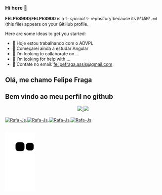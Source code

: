 ### Hi here 👋

**FELPES900/FELPES900** is a ✨ _special_ ✨ repository because its `README.md` (this file) appears on your GitHub profile.

Here are some ideas to get you started:

- 🔭 Hoje estou trabalhando com o ADVPL
- 🌱 Começarei ainda a estudar Angular
- 👯 I’m looking to collaborate on ...
- 🤔 I’m looking for help with ...
- 💬 Contate no email: felipefraga.assis@gmail.com

## Olá, me chamo Felipe Fraga
## Bem vindo ao meu perfil no github

<div align="center">
  <a href="https://github.com/FELPES900">
  <img height="180em" src="https://github-readme-stats.vercel.app/api?username=FELPES900&show_icons=true&theme=dark&include_all_commits=true&count_private=true"/>
  <img height="180em" src="https://github-readme-stats.vercel.app/api/top-langs/?username=FELPES900&layout=compact&langs_count=7&theme=dark"/>
</div>

<div style="display: inline_block"><br>
  <img align="center" alt="Rafa-Js" height="30" width="40" src="https://cdn.jsdelivr.net/gh/devicons/devicon/icons/html5/html5-original.svg" />
  <img align="center" alt="Rafa-Js" height="30" width="40" src="https://cdn.jsdelivr.net/gh/devicons/devicon/icons/css3/css3-original.svg" />
  <img align="center" alt="Rafa-Js" height="30" width="40" src="https://cdn.jsdelivr.net/gh/devicons/devicon/icons/javascript/javascript-original.svg" />
  <img align="center" alt="Rafa-Js" height="30" width="40" src="https://cdn.jsdelivr.net/gh/devicons/devicon/icons/php/php-plain.svg" />
</div>

##

![Snake animation](https://github.com/rafaballerini/rafaballerini/blob/output/github-contribution-grid-snake.svg)
